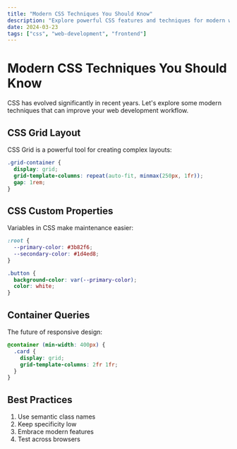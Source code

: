 ```yaml
---
title: "Modern CSS Techniques You Should Know"
description: "Explore powerful CSS features and techniques for modern web development."
date: 2024-03-23
tags: ["css", "web-development", "frontend"]
---
```


# Modern CSS Techniques You Should Know

CSS has evolved significantly in recent years. Let's explore some modern techniques that can improve your web development workflow.

## CSS Grid Layout

CSS Grid is a powerful tool for creating complex layouts:

```css
.grid-container {
  display: grid;
  grid-template-columns: repeat(auto-fit, minmax(250px, 1fr));
  gap: 1rem;
}
```

## CSS Custom Properties

Variables in CSS make maintenance easier:

```css
:root {
  --primary-color: #3b82f6;
  --secondary-color: #1d4ed8;
}

.button {
  background-color: var(--primary-color);
  color: white;
}
```

## Container Queries

The future of responsive design:

```css
@container (min-width: 400px) {
  .card {
    display: grid;
    grid-template-columns: 2fr 1fr;
  }
}
```

## Best Practices

1. Use semantic class names
2. Keep specificity low
3. Embrace modern features
4. Test across browsers
